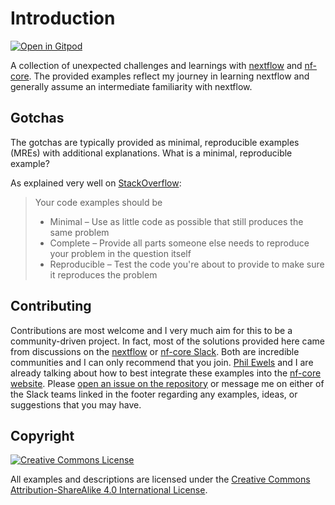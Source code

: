 # Introduction

[![Open in Gitpod](https://gitpod.io/button/open-in-gitpod.svg)](https://gitpod.io/#https://github.com/Midnighter/nextflow-gotchas)

A collection of unexpected challenges and learnings with [nextflow](https://nextflow.io/) and [nf-core](https://nf-co.re/). The provided examples reflect my journey in learning nextflow and generally assume an intermediate familiarity with nextflow.

## Gotchas

The gotchas are typically provided as minimal, reproducible examples (MREs) with additional explanations. What is a minimal, reproducible example?

As explained very well on [StackOverflow](https://stackoverflow.com/help/minimal-reproducible-example):

> Your code examples should be
>
> -   Minimal – Use as little code as possible that still produces the same problem
> -   Complete – Provide all parts someone else needs to reproduce your problem in the question itself
> -   Reproducible – Test the code you're about to provide to make sure it reproduces the problem

## Contributing

Contributions are most welcome and I very much aim for this to be a community-driven project. In fact, most of the solutions provided here came from discussions on the [nextflow](https://join.slack.com/t/nextflow/shared_invite/zt-11iwlxtw5-R6SNBpVksOJAx5sPOXNrZg) or [nf-core Slack](https://nfcore.slack.com/). Both are incredible communities and I can only recommend that you join. [Phil Ewels](https://github.com/ewels/) and I are already talking about how to best integrate these examples into the [nf-core website](https://nf-co.re/). Please [open an issue on the repository](https://github.com/Midnighter/nextflow-gotchas/issues) or message me on either of the Slack teams linked in the footer regarding any examples, ideas, or suggestions that you may have.

## Copyright

<a rel="license" href="http://creativecommons.org/licenses/by-sa/4.0/"><img alt="Creative Commons License" style="border-width:0" src="https://i.creativecommons.org/l/by-sa/4.0/88x31.png" /></a>

All examples and descriptions are licensed under the <a rel="license" href="http://creativecommons.org/licenses/by-sa/4.0/">Creative Commons Attribution-ShareAlike 4.0 International License</a>.
